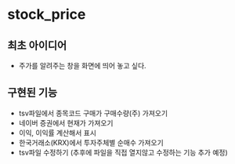 # stock_price
## 최초 아이디어
* 주가를 알려주는 창을 화면에 띄어 놓고 싶다.
## 구현된 기능
* tsv파일에서 종목코드 구매가 구매수량(주) 가져오기
* 네이버 증권에서 현재가 가져오기
* 이익, 이익률 계산해서 표시
* 한국거래소(KRX)에서 투자주체별 순매수 가져오기
* tsv파일 수정하기 (추후에 파일을 직접 열지않고 수정하는 기능 추가 예정)
